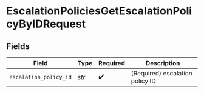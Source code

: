 # EscalationPoliciesGetEscalationPolicyByIDRequest


## Fields

| Field                           | Type                            | Required                        | Description                     |
| ------------------------------- | ------------------------------- | ------------------------------- | ------------------------------- |
| `escalation_policy_id`          | *str*                           | :heavy_check_mark:              | (Required) escalation policy ID |